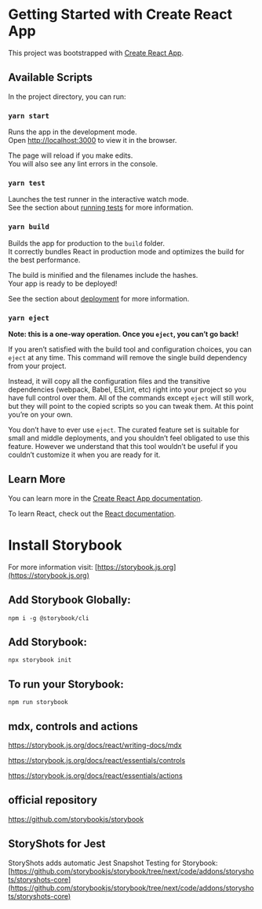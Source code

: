# Getting Started with Create React App

This project was bootstrapped with [Create React App](https://github.com/facebook/create-react-app).

## Available Scripts

In the project directory, you can run:

### `yarn start`

Runs the app in the development mode.\
Open [http://localhost:3000](http://localhost:3000) to view it in the browser.

The page will reload if you make edits.\
You will also see any lint errors in the console.

### `yarn test`

Launches the test runner in the interactive watch mode.\
See the section about [running tests](https://facebook.github.io/create-react-app/docs/running-tests) for more information.

### `yarn build`

Builds the app for production to the `build` folder.\
It correctly bundles React in production mode and optimizes the build for the best performance.

The build is minified and the filenames include the hashes.\
Your app is ready to be deployed!

See the section about [deployment](https://facebook.github.io/create-react-app/docs/deployment) for more information.

### `yarn eject`

**Note: this is a one-way operation. Once you `eject`, you can’t go back!**

If you aren’t satisfied with the build tool and configuration choices, you can `eject` at any time. This command will remove the single build dependency from your project.

Instead, it will copy all the configuration files and the transitive dependencies (webpack, Babel, ESLint, etc) right into your project so you have full control over them. All of the commands except `eject` will still work, but they will point to the copied scripts so you can tweak them. At this point you’re on your own.

You don’t have to ever use `eject`. The curated feature set is suitable for small and middle deployments, and you shouldn’t feel obligated to use this feature. However we understand that this tool wouldn’t be useful if you couldn’t customize it when you are ready for it.

## Learn More

You can learn more in the [Create React App documentation](https://facebook.github.io/create-react-app/docs/getting-started).

To learn React, check out the [React documentation](https://reactjs.org/).

# Install Storybook

For more information visit: [https://storybook.js.org](https://storybook.js.org)

## Add Storybook Globally:
`npm i -g @storybook/cli`

## Add Storybook:
`npx storybook init`

## To run your Storybook:

`npm run storybook`

## mdx, controls and actions

https://storybook.js.org/docs/react/writing-docs/mdx

https://storybook.js.org/docs/react/essentials/controls

https://storybook.js.org/docs/react/essentials/actions

## official repository

https://github.com/storybookjs/storybook

## StoryShots for Jest

StoryShots adds automatic Jest Snapshot Testing for Storybook: [https://github.com/storybookjs/storybook/tree/next/code/addons/storyshots/storyshots-core](https://github.com/storybookjs/storybook/tree/next/code/addons/storyshots/storyshots-core)



